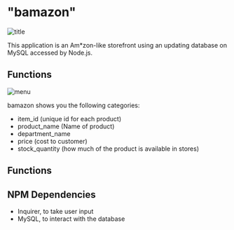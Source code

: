 # "bamazon"

![title](./img/title.png)

This application is an Am*zon-like storefront using an updating database on MySQL accessed by Node.js. 

## Functions

![menu](./img/menu.png)

bamazon shows you the following categories:
* item_id (unique id for each product)
* product_name (Name of product)
* department_name
* price (cost to customer)
* stock_quantity (how much of the product is available in stores)

## Functions

## NPM Dependencies

* Inquirer, to take user input
* MySQL, to interact with the database